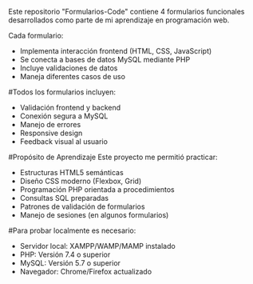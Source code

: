 Este repositorio "Formularios-Code" contiene 4 formularios funcionales desarrollados 
como parte de mi aprendizaje en programación web.

Cada formulario:
- Implementa interacción frontend (HTML, CSS, JavaScript)
- Se conecta a bases de datos MySQL mediante PHP
- Incluye validaciones de datos
- Maneja diferentes casos de uso

#Todos los formularios incluyen:
- Validación frontend y backend
- Conexión segura a MySQL
- Manejo de errores
- Responsive design
- Feedback visual al usuario

#Propósito de Aprendizaje
Este proyecto me permitió practicar:
- Estructuras HTML5 semánticas
- Diseño CSS moderno (Flexbox, Grid)
- Programación PHP orientada a procedimientos
- Consultas SQL preparadas
- Patrones de validación de formularios
- Manejo de sesiones (en algunos formularios)


#Para probar localmente es necesario:
- Servidor local: XAMPP/WAMP/MAMP instalado
- PHP: Versión 7.4 o superior
- MySQL: Versión 5.7 o superior
- Navegador: Chrome/Firefox actualizado
